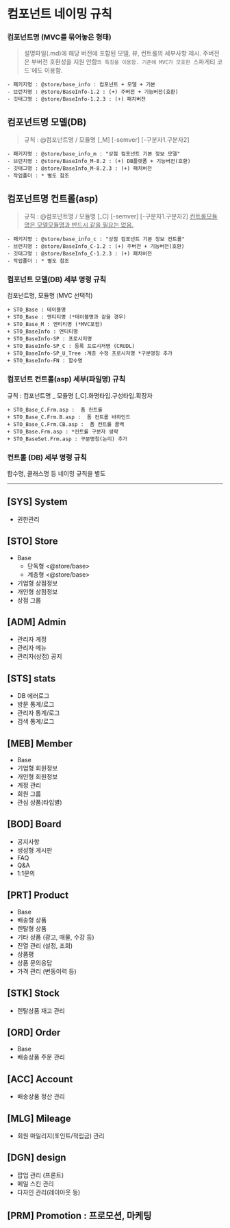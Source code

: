 # 컴포넌트 네이밍 규칙

### 컴포넌트명 (MVC를 묶어놓은 형태)
> 설명파일(.md)에 해당 버전에 포함된 모델, 뷰, 컨트롤의 세부사항 제시.
> 주버전은 부버전 호환성을 지원 안함`의 특징을 이용함.
> 기존에 MVC가 모호한 `스파게티 코드`에도 이용함.

    - 패키지명 : @store/base_info : 컴포넌트 + 모델 + 기본
    - 브런치명 : @store/BaseInfo-1.2 : (+) 주버전 + 기능버전(호환)
    - 깃태그명 : @store/BaseInfo-1.2.3 : (+) 패치버전

## 컴포넌트명 모델(DB)
> 규칙 : @컴포넌트명 / 모듈명 [_M] [-semver] [-구분자1.구분자2]

    - 패키지명 : @store/base_info_m : "상점 컴포넌트 기본 정보 모델"
    - 브런치명 : @store/BaseInfo_M-8.2 : (+) DB플랫폼 + 기능버전(호환)
    - 깃태그명 : @store/BaseInfo_M-8.2.3 : (+) 패치버전
    - 작업폴더 : * 별도 참조

## 컴포넌트명 컨트롤(asp)
> 규칙 : @컴포넌트명 / 모듈명 [_C] [-semver] [-구분자1.구분자2]
> <u>컨트롤모듈명은 모델모듈명과 반드시 같을 필요는 없음.</u>
  
    - 패키지명 : @store/base_info_c : "상점 컴포넌트 기본 정보 컨트롤"
    - 브런치명 : @store/BaseInfo_C-1.2 : (+) 주버전 + 기능버전(호환)
    - 깃태그명 : @store/BaseInfo_C-1.2.3 : (+) 패치버전
    - 작업폴더 : * 별도 참조
    
### 컴포넌트 모델(DB) 세부 명령 규칙
컴포넌트명, 모듈명 (MVC 선택적)

    + STO_Base : 테이블명
    + STO_Base : 엔티티명 (*테이블명과 같을 경우)
    + STO_Base_M : 엔티티명 (*MVC포함)
    + STO_BaseInfo : 엔티티명 
    + STO_BaseInfo-SP : 프로시저명 
    + STO_BaseInfo-SP_C : 등록 프로시저명 (CRUDL)
    + STO_BaseInfo-SP_U_Tree :계층 수정 프로시저명 *구분명칭 추가
    + STO_BaseInfo-FN : 함수명

### 컴포넌트 컨트롤(asp) 세부(파일명) 규칙
규칙 : 컴포넌트명 _ 모듈명 [_C].화명타입.구성타입.확장자

    + STO_Base_C.Frm.asp :  폼 컨트롤
    + STO_Base_C.Frm.B.asp :  폼 컨트롤 바하인드
    + STO_Base_C.Frm.CB.asp :  폼 컨트롤 콜백   
    + STO_Base.Frm.asp : *컨트롤 구분자 생략
    + STO_BaseSet.Frm.asp : 구분명칭(논리) 추가

### 컨트롤 (DB) 세부 명령 규칙
함수명, 클래스명 등 네이밍 규칙을 별도

-----------------------------------------------------------
## [SYS] System
- 권한관리
  
## [STO] Store
- Base
  - 단독형 <@store/base>
  - 계층형 <@store/base>
- 기업형 상점정보
- 개인형 상점정보
- 상점 그룹
  
## [ADM] Admin
- 관리자 계정
- 관리자 메뉴
- 관리자(상점) 공지

## [STS] stats
- DB 에러로그
- 방문 통계/로그
- 관리자 통계/로그
- 검색 통계/로그

## [MEB] Member
- Base
- 기업형 회원정보
- 개인형 회원정보
- 계정 관리
- 회원 그룹
- 관심 상품(타입별)

## [BOD] Board
- 공지사항
- 생성형 게시판
- FAQ
- Q&A
- 1:1문의

## [PRT] Product
- Base
- 배송형 상품
- 렌탈형 상품
- 기타 상품 (광고, 매물, 수강 등)
- 진열 관리 (설정, 조회)
- 상품평
- 상품 문의응답
- 가격 관리 (변동이력 등)

## [STK] Stock
- 렌탈상품 재고 관리

## [ORD] Order
- Base
- 배송상품 주문 관리
  
## [ACC] Account
- 배송상품 정산 관리

## [MLG] Mileage
- 회원 마일리지(포인트/적립금) 관리

## [DGN] design
- 팝업 관리 (프론트)
- 메일 스킨 관리
- 다자인 관리(레이아웃 등)

## [PRM] Promotion : 프로모션, 마케팅